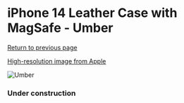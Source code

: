 # iPhone 14 Leather Case with MagSafe - Umber

[Return to previous page](/iphone_14)

[High-resolution image from Apple](https://store.storeimages.cdn-apple.com/8756/as-images.apple.com/is/MPP73?wid=4500&hei=4500&fmt=png)

<div style="width: 384px"><img src="/everysource/MPP73.png" alt="Umber"></div>

### Under construction
